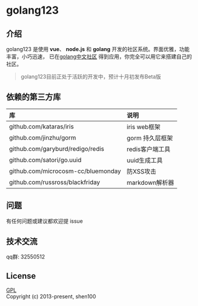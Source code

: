 golang123   
=

## 介绍

golang123 是使用 **vue**、 **node.js** 和 **golang** 开发的社区系统。界面优雅，功能丰富，小巧迅速，
已在[golang中文社区](https://www.golang123.com) 得到应用，你完全可以用它来搭建自己的社区。  

> golang123目前正处于活跃的开发中，预计十月初发布Beta版

## 依赖的第三方库

| 库 | 说明              |
|:---------|:-----------------------|
| github.com/kataras/iris   | iris web框架   |
| github.com/jinzhu/gorm     | gorm 持久层框架 |
| github.com/garyburd/redigo/redis | redis客户端工具 |
| github.com/satori/go.uuid  | uuid生成工具    |
| github.com/microcosm-cc/bluemonday  | 防XSS攻击    |
| github.com/russross/blackfriday  | markdown解析器    |

## 问题

有任何问题或建议都欢迎提 issue  

## 技术交流  
qq群: 32550512 

## License
[GPL](https://github.com/shen100/golang123-api/blob/master/LICENSE "")      
Copyright (c) 2013-present, shen100
